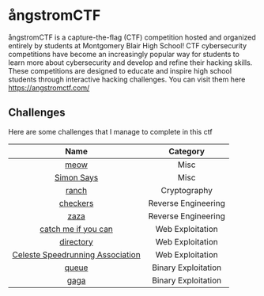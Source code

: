# ångstromCTF

ångstromCTF is a capture-the-flag (CTF) competition hosted and organized entirely by students at Montgomery Blair High School! CTF cybersecurity competitions have become an increasingly popular way for students to learn more about cybersecurity and develop and refine their hacking skills. These competitions are designed to educate and inspire high school students through interactive hacking challenges. You can visit them here https://angstromctf.com/ 

## Challenges

Here are some challenges that I manage to complete in this ctf

| **Name** | **Category** |
| :---: | :---: |
| [meow](./meow/) | Misc |
| [Simon Says](./Simon%20Says/) | Misc |
| [ranch](./ranch/) | Cryptography |
| [checkers](./checkers/) | Reverse Engineering |
| [zaza](./zaza/) | Reverse Engineering |
| [catch me if you can](./catch%20me%20if%20you%20can/) | Web Exploitation |
| [directory](./directory/) | Web Exploitation |
| [Celeste Speedrunning Association](./Celeste%20Speedrunning%20association/) | Web Exploitation |
| [queue](./queue/) | Binary Exploitation |
| [gaga](./Gaga/) | Binary Exploitation |